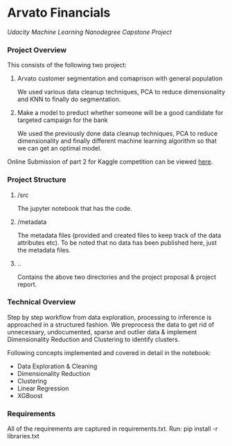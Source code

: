 # Arvato Financials
_Udacity Machine Learning Nanodegree Capstone Project_

### Project Overview
This consists of the following two project:

1. Arvato customer segmentation and comaprison with general population

    We used various data cleanup techniques, PCA to reduce dimensionality and KNN to finally do segmentation.

2. Make a model to preduct whether someone will be a good candidate for targeted campaign for the bank

    We used the previously done data cleanup techniques, PCA to reduce dimensionality and finally different machine learning algorithm so that we can get an optimal model.
    
Online Submission of part 2 for Kaggle competition can be viewed [here](https://www.kaggle.com/c/udacity-arvato-identify-customers/leaderboard).
    
### Project Structure
1. /src

    The jupyter notebook that has the code.
    
2. /metadata

    The metadata files (provided and created files to keep track of the data attributes etc). To be noted that no data has been published here, just the metadata files.    

3. ..

    Contains the above two directories and the project proposal & project report.

### Technical Overview

Step by step workflow from data exploration, processing to inference is approached in a structured fashion. We preprocess the data to get rid of unnecessary, undocumented, sparse and outlier data & implement Dimensionality Reduction and Clustering to identify clusters. 

Following concepts implemented and covered in detail in the notebook:

* Data Exploration & Cleaning
* Dimensionality Reduction
* Clustering
* Linear Regression
* XGBoost


### Requirements

All of the requirements are captured in requirements.txt. Run: pip install -r libraries.txt
